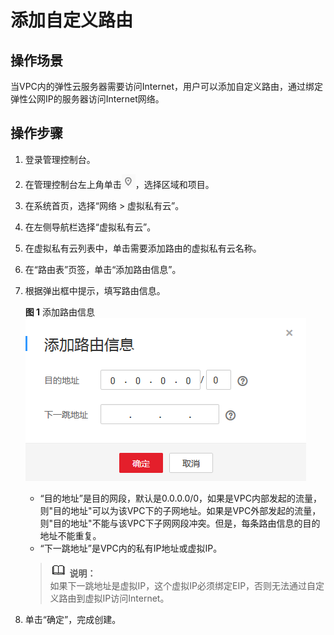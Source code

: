 # 添加自定义路由<a name="vpc_route_0006"></a>

## 操作场景<a name="s974a02c09b8e44f59dcc9335de2d030a"></a>

当VPC内的弹性云服务器需要访问Internet，用户可以添加自定义路由，通过绑定弹性公网IP的服务器访问Internet网络。

## 操作步骤<a name="sdec7a81b54b0476b8e37270f45edcca7"></a>

1.  登录管理控制台。
2.  在管理控制台左上角单击![](figures/icon-region.png)，选择区域和项目。
3.  在系统首页，选择“网络 \> 虚拟私有云”。
4.  在左侧导航栏选择“虚拟私有云”。
5.  在虚拟私有云列表中，单击需要添加路由的虚拟私有云名称。
6.  在“路由表”页签，单击“添加路由信息”。
7.  根据弹出框中提示，填写路由信息。

    **图 1**  添加路由信息<a name="fig73135277"></a>  
    ![](figures/添加路由信息.png "添加路由信息")

    -   “目的地址”是目的网段，默认是0.0.0.0/0，如果是VPC内部发起的流量，则"目的地址"可以为该VPC下的子网地址。如果是VPC外部发起的流量，则"目的地址"不能与该VPC下子网网段冲突。但是，每条路由信息的目的地址不能重复。
    -   “下一跳地址”是VPC内的私有IP地址或虚拟IP。

    >![](public_sys-resources/icon-note.gif) **说明：**   
    >如果下一跳地址是虚拟IP，这个虚拟IP必须绑定EIP，否则无法通过自定义路由到虚拟IP访问Internet。  

8.  单击“确定”，完成创建。

